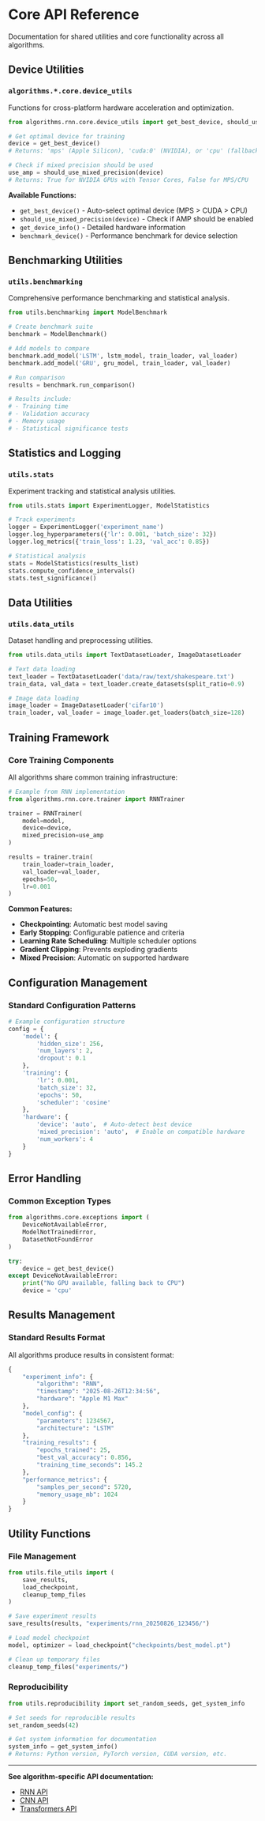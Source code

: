# Core API Reference

Documentation for shared utilities and core functionality across all algorithms.

## Device Utilities

### `algorithms.*.core.device_utils`

Functions for cross-platform hardware acceleration and optimization.

```python
from algorithms.rnn.core.device_utils import get_best_device, should_use_mixed_precision

# Get optimal device for training
device = get_best_device()
# Returns: 'mps' (Apple Silicon), 'cuda:0' (NVIDIA), or 'cpu' (fallback)

# Check if mixed precision should be used
use_amp = should_use_mixed_precision(device)
# Returns: True for NVIDIA GPUs with Tensor Cores, False for MPS/CPU
```

**Available Functions:**
- `get_best_device()` - Auto-select optimal device (MPS > CUDA > CPU)
- `should_use_mixed_precision(device)` - Check if AMP should be enabled
- `get_device_info()` - Detailed hardware information
- `benchmark_device()` - Performance benchmark for device selection

## Benchmarking Utilities  

### `utils.benchmarking`

Comprehensive performance benchmarking and statistical analysis.

```python
from utils.benchmarking import ModelBenchmark

# Create benchmark suite
benchmark = ModelBenchmark()

# Add models to compare
benchmark.add_model('LSTM', lstm_model, train_loader, val_loader)
benchmark.add_model('GRU', gru_model, train_loader, val_loader)

# Run comparison
results = benchmark.run_comparison()

# Results include:
# - Training time
# - Validation accuracy
# - Memory usage
# - Statistical significance tests
```

## Statistics and Logging

### `utils.stats`

Experiment tracking and statistical analysis utilities.

```python
from utils.stats import ExperimentLogger, ModelStatistics

# Track experiments
logger = ExperimentLogger('experiment_name')
logger.log_hyperparameters({'lr': 0.001, 'batch_size': 32})
logger.log_metrics({'train_loss': 1.23, 'val_acc': 0.85})

# Statistical analysis  
stats = ModelStatistics(results_list)
stats.compute_confidence_intervals()
stats.test_significance()
```

## Data Utilities

### `utils.data_utils`

Dataset handling and preprocessing utilities.

```python
from utils.data_utils import TextDatasetLoader, ImageDatasetLoader

# Text data loading
text_loader = TextDatasetLoader('data/raw/text/shakespeare.txt')
train_data, val_data = text_loader.create_datasets(split_ratio=0.9)

# Image data loading  
image_loader = ImageDatasetLoader('cifar10')
train_loader, val_loader = image_loader.get_loaders(batch_size=128)
```

## Training Framework

### Core Training Components

All algorithms share common training infrastructure:

```python
# Example from RNN implementation
from algorithms.rnn.core.trainer import RNNTrainer

trainer = RNNTrainer(
    model=model,
    device=device,
    mixed_precision=use_amp
)

results = trainer.train(
    train_loader=train_loader,
    val_loader=val_loader,
    epochs=50,
    lr=0.001
)
```

**Common Features:**
- **Checkpointing**: Automatic best model saving
- **Early Stopping**: Configurable patience and criteria
- **Learning Rate Scheduling**: Multiple scheduler options
- **Gradient Clipping**: Prevents exploding gradients
- **Mixed Precision**: Automatic on supported hardware

## Configuration Management

### Standard Configuration Patterns

```python
# Example configuration structure
config = {
    'model': {
        'hidden_size': 256,
        'num_layers': 2,
        'dropout': 0.1
    },
    'training': {
        'lr': 0.001,
        'batch_size': 32,
        'epochs': 50,
        'scheduler': 'cosine'
    },
    'hardware': {
        'device': 'auto',  # Auto-detect best device
        'mixed_precision': 'auto',  # Enable on compatible hardware
        'num_workers': 4
    }
}
```

## Error Handling

### Common Exception Types

```python
from algorithms.core.exceptions import (
    DeviceNotAvailableError,
    ModelNotTrainedError,
    DatasetNotFoundError
)

try:
    device = get_best_device()
except DeviceNotAvailableError:
    print("No GPU available, falling back to CPU")
    device = 'cpu'
```

## Results Management

### Standard Results Format

All algorithms produce results in consistent format:

```python
{
    "experiment_info": {
        "algorithm": "RNN",
        "timestamp": "2025-08-26T12:34:56",
        "hardware": "Apple M1 Max"
    },
    "model_config": {
        "parameters": 1234567,
        "architecture": "LSTM"
    },
    "training_results": {
        "epochs_trained": 25,
        "best_val_accuracy": 0.856,
        "training_time_seconds": 145.2
    },
    "performance_metrics": {
        "samples_per_second": 5720,
        "memory_usage_mb": 1024
    }
}
```

## Utility Functions

### File Management

```python
from utils.file_utils import (
    save_results,
    load_checkpoint,
    cleanup_temp_files
)

# Save experiment results
save_results(results, "experiments/rnn_20250826_123456/")

# Load model checkpoint
model, optimizer = load_checkpoint("checkpoints/best_model.pt")

# Clean up temporary files
cleanup_temp_files("experiments/")
```

### Reproducibility

```python
from utils.reproducibility import set_random_seeds, get_system_info

# Set seeds for reproducible results
set_random_seeds(42)

# Get system information for documentation
system_info = get_system_info()
# Returns: Python version, PyTorch version, CUDA version, etc.
```

---

**See algorithm-specific API documentation:**
- [RNN API](rnn.md)
- [CNN API](cnn.md) 
- [Transformers API](transformers.md)